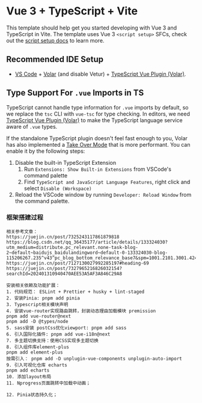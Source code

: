 # Vue 3 + TypeScript + Vite

This template should help get you started developing with Vue 3 and TypeScript in Vite. The template uses Vue 3 `<script setup>` SFCs, check out the [script setup docs](https://v3.vuejs.org/api/sfc-script-setup.html#sfc-script-setup) to learn more.

## Recommended IDE Setup

- [VS Code](https://code.visualstudio.com/) + [Volar](https://marketplace.visualstudio.com/items?itemName=Vue.volar) (and disable Vetur) + [TypeScript Vue Plugin (Volar)](https://marketplace.visualstudio.com/items?itemName=Vue.vscode-typescript-vue-plugin).

## Type Support For `.vue` Imports in TS

TypeScript cannot handle type information for `.vue` imports by default, so we replace the `tsc` CLI with `vue-tsc` for type checking. In editors, we need [TypeScript Vue Plugin (Volar)](https://marketplace.visualstudio.com/items?itemName=Vue.vscode-typescript-vue-plugin) to make the TypeScript language service aware of `.vue` types.

If the standalone TypeScript plugin doesn't feel fast enough to you, Volar has also implemented a [Take Over Mode](https://github.com/johnsoncodehk/volar/discussions/471#discussioncomment-1361669) that is more performant. You can enable it by the following steps:

1. Disable the built-in TypeScript Extension
   1. Run `Extensions: Show Built-in Extensions` from VSCode's command palette
   2. Find `TypeScript and JavaScript Language Features`, right click and select `Disable (Workspace)`
2. Reload the VSCode window by running `Developer: Reload Window` from the command palette.

### 框架搭建过程

```
相关参考文章：
https://juejin.cn/post/7325243117861879818
https://blog.csdn.net/qq_36435177/article/details/133324030?utm_medium=distribute.pc_relevant.none-task-blog-2~default~baidujs_baidulandingword~default-0-133324030-blog-115206267.235^v43^pc_blog_bottom_relevance_base7&spm=1001.2101.3001.4242.1&utm_relevant_index=1
https://juejin.cn/post/7127130027992285197#heading-69
https://juejin.cn/post/7327965216826032154?searchId=202401310940470AEE53A5AF3A846C29A8

安装相关依赖及功能扩展：
1. 代码规范： ESLint + Prettier + husky + lint-staged
2. 安装Pinia: pnpm add pinia
3. Typescript相关模块声明
4. 安装vue-router实现路由跳转，封装动态理由加载模块 premission
pnpm add vue-router@next
pnpm add -D @types/node
5. sass安装 postCss优化viewport: pnpm add sass
6. 引入国际化插件: pnpm add vue-i18n@next
7. 多主题切换支持：使用CSS实现多主题切换
8. 引入组件库element-plus
pnpm add element-plus
按需引入： pnpm add -D unplugin-vue-components unplugin-auto-import
9. 引入可视化仓库 echarts
pnpm add echarts
10. 添加layout布局
11. Nprogress页面跳转中加载中动画；

12. Pinia状态持久化；
```
